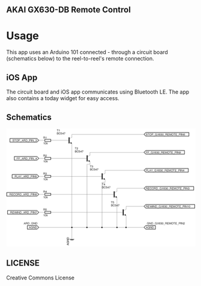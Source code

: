 AKAI GX630-DB Remote Control
----

# Usage

This app uses an Arduino 101 connected - through a circuit board (schematics below) to the reel-to-reel's remote connection.

## iOS App

The circuit board and iOS app communicates using Bluetooth LE. The app also contains a today widget for easy access.

## Schematics

![Schematics](https://raw.githubusercontent.com/trenskow/AKAIRemote/master/Schematics/AKAI%20Remote/export.png)

## LICENSE

Creative Commons License
